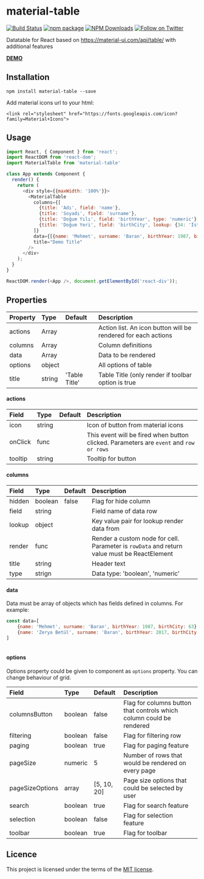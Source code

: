 # material-table

[![Build Status](https://travis-ci.org/mbrn/material-table.svg?branch=master)](https://travis-ci.org/mbrn/material-table)
[![npm package](https://img.shields.io/npm/v/material-table/latest.svg)](https://www.npmjs.com/package/material-table)
[![NPM Downloads](https://img.shields.io/npm/dm/material-table.svg?style=flat)](https://npmcharts.com/compare/material-table?minimal=true)
[![Follow on Twitter](https://img.shields.io/twitter/follow/baranmehmet.svg?label=follow+baranmehmet)](https://twitter.com/baranmehmet)

Datatable for React based on https://material-ui.com/api/table/ with additional features

[__DEMO__](https://mbrn.github.io/material-table/)

## Installation
    npm install material-table --save

Add material icons url to your html:

`<link rel="stylesheet" href="https://fonts.googleapis.com/icon?family=Material+Icons">`

## Usage 

```js
import React, { Component } from 'react';
import ReactDOM from 'react-dom';
import MaterialTable from 'material-table'

class App extends Component {
  render() {
    return (
      <div style={{maxWidth: '100%'}}>
        <MaterialTable
          columns={[
            {title: 'Adı', field: 'name'},
            {title: 'Soyadı', field: 'surname'},
            {title: 'Doğum Yılı', field: 'birthYear', type: 'numeric'},
            {title: 'Doğum Yeri', field: 'birthCity', lookup: {34: 'İstanbul', 63: 'Şanlıurfa'}}
          ]}
          data={[{name: 'Mehmet', surname: 'Baran', birthYear: 1987, birthCity: 63}]}
          title="Demo Title"
        />
      </div>
    );
  }
}

ReactDOM.render(<App />, document.getElementById('react-div'));
```

## Properties

| Property | Type   | Default           | Description                                                       |
|:---------|:-------|:------------------|:------------------------------------------------------------------|
| actions  | Array  |                   | Action list. An icon button will be rendered for each actions     |
| columns  | Array  |                   | Column definitions                                                |
| data     | Array  |                   | Data to be rendered                                               |
| options  | object |                   | All options of table                                              |
| title    | string | 'Table Title'     | Table Title (only render if toolbar option is true                |

#### actions

| Field     | Type      | Default   | Description                                                                               |    
|:----------|:----------|:----------|:------------------------------------------------------------------------------------------|
| icon      | string    |           | Icon of button from material icons                                                        |
| onClick   | func      |           | This event will be fired when button clicked. Parameters are `event` and `row or rows`    |
| tooltip   | string    |           | Tooltip for button                                                                        |

#### columns

| Field     | Type      | Default   | Description                                                                                   |
|:----------|:----------|:----------|:----------------------------------------------------------------------------------------------|
| hidden    | boolean   | false     | Flag for hide column                                                                          |
| field     | string    |           | Field name of data row                                                                        |
| lookup    | object    |           | Key value pair for lookup render data from                                                    |
| render    | func      |           | Render a custom node for cell. Parameter is `rowData` and return value must be ReactElement   |
| title     | string    |           | Header text                                                                                   |
| type      | strign    |           | Data type: 'boolean', 'numeric'                                                               |

#### data

Data must be array of objects which has fields defined in columns. For example: 

```js
const data=[
    {name: 'Mehmet', surname: 'Baran', birthYear: 1987, birthCity: 63},
    {name: 'Zerya Betül', surname: 'Baran', birthYear: 2017, birthCity: 34},    
]
    
```

#### options

Options property could be given to component as `options` property. You can change behaviour of grid.

| Field             | Type      | Default       | Description                                                                       |
|:------------------|:----------|:--------------|:----------------------------------------------------------------------------------|
| columnsButton     | boolean   | false         | Flag for columns button that controls which column could be rendered              |
| filtering         | boolean   | false         | Flag for filtering row                                                            |
| paging            | boolean   | true          | Flag for paging feature                                                           |
| pageSize          | numeric   | 5             | Number of rows that would be rendered on every page                               |
| pageSizeOptions   | array     | [5, 10, 20]   | Page size options that could be selected by user                                  |
| search            | boolean   | true          | Flag for search feature                                                           |
| selection         | boolean   | false         | Flag for selection feature                                                        |
| toolbar           | boolean   | true          | Flag for toolbar                                                                  |

## Licence

This project is licensed under the terms of the [MIT license](/LICENSE).

